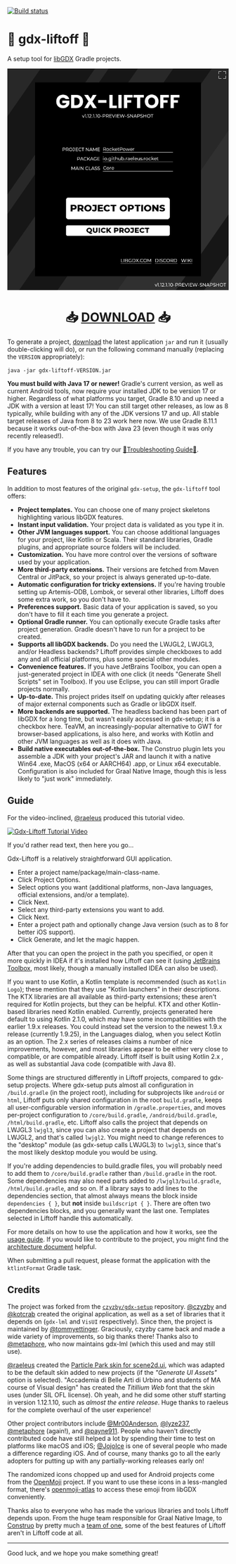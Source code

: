[![Build status](https://github.com/libgdx/gdx-liftoff/workflows/build/badge.svg)](https://github.com/libgdx/gdx-liftoff/actions/workflows/build.yml)

# 🚀 gdx-liftoff 🚀

A setup tool for [libGDX](https://libgdx.com/) Gradle projects.

[![Screenshot of gdx-liftoff](.github/screenshot.png)](https://github.com/libgdx/gdx-liftoff/releases)

<h1 style="text-align: center;">
    📥
    <strong><a href="https://github.com/libgdx/gdx-liftoff/releases">DOWNLOAD</a></strong>
    📥
</h1>

To generate a project, [download](https://github.com/libgdx/gdx-liftoff/releases) the latest application
`jar` and run it (usually double-clicking will do), or run the following command manually (replacing the `VERSION` appropriately):

```shell
java -jar gdx-liftoff-VERSION.jar
```

**You must build with Java 17 or newer!** Gradle's current version, as well as current Android tools, now require your
installed JDK to be version 17 or higher. Regardless of what platforms you target, Gradle 8.10 and up need 
a JDK with a version at least 17! You can still target other releases, as low as 8 typically, while building with any of
the JDK versions 17 and up. All stable target releases of Java from 8 to 23 work here now. We use Gradle 8.11.1 because it
works out-of-the-box with Java 23 (even though it was only recently released!).

If you have any trouble, you can try our [🐛Troubleshooting Guide🐛](Troubleshooting.md).

## Features

In addition to most features of the original `gdx-setup`, the `gdx-liftoff` tool offers:
 
- **Project templates.** You can choose one of many project skeletons highlighting various libGDX features.
- **Instant input validation.** Your project data is validated as you type it in.
- **Other JVM languages support.** You can choose additional languages for your project, like Kotlin or Scala.
Their standard libraries, Gradle plugins, and appropriate source folders will be included.
- **Customization.** You have more control over the versions of software used by your application.
- **More third-party extensions.** Their versions are fetched from Maven Central or JitPack, so your project is always 
generated up-to-date.
- **Automatic configuration for tricky extensions.** If you're having trouble setting up
Artemis-ODB, Lombok, or several other libraries, Liftoff does some extra work, so you don't have to. 
- **Preferences support.** Basic data of your application is saved, so you don't have to fill it each time
you generate a project.
- **Optional Gradle runner.** You can optionally execute Gradle tasks after project generation. Gradle doesn't have to
run for a project to be created.
- **Supports all libGDX backends.** Do you need the LWJGL2, LWJGL3, and/or Headless backends? Liftoff
provides simple checkboxes to add any and all official platforms, plus some special other modules.
- **Convenience features.** If you have JetBrains Toolbox, you can open a just-generated project in IDEA with one click
(it needs "Generate Shell Scripts" set in Toolbox). If you use Eclipse, you can still import Gradle projects normally.
- **Up-to-date.** This project prides itself on updating quickly after releases of major external components such
as Gradle or libGDX itself.
- **More backends are supported.** The headless backend has been part of libGDX for a long time, but wasn't easily
accessed in gdx-setup; it is a checkbox here. TeaVM, an increasingly-popular alternative to GWT for browser-based 
applications, is also here, and works with Kotlin and other JVM languages as well as it does with Java.
- **Build native executables out-of-the-box.** The Construo plugin lets you assemble a JDK with your project's JAR and
launch it with a native Win64 .exe, MacOS (x64 or AARCH64) .app, or Linux x64 executable. Configuration is also included
for Graal Native Image, though this is less likely to "just work" immediately.

## Guide

For the video-inclined, [@raeleus](https://github.com/raeleus) produced this tutorial video.

[![Gdx-Liftoff Tutorial Video](https://img.youtube.com/vi/VF6N_X_oWr0/hqdefault.jpg)](https://www.youtube.com/embed/VF6N_X_oWr0)

If you'd rather read text, then here you go...

Gdx-Liftoff is a relatively straightforward GUI application.
 - Enter a project name/package/main-class-name.
 - Click Project Options.
 - Select options you want (additional platforms, non-Java languages, official extensions, and/or a template).
 - Click Next.
 - Select any third-party extensions you want to add.
 - Click Next.
 - Enter a project path and optionally change Java version (such as to 8 for better iOS support).
 - Click Generate, and let the magic happen.

After that you can open the project in the path you specified, or open it more quickly in IDEA if it's installed how
Liftoff can see it (using [JetBrains Toolbox](https://www.jetbrains.com/toolbox-app/), most likely, though a manually installed IDEA can also be used).

If you want to use Kotlin, a Kotlin template is recommended (such as `Kotlin Logo`); these mention that they use "Kotlin
launchers" in their descriptions. The KTX libraries are all available as third-party extensions; these aren't required
for Kotlin projects, but they can be helpful. KTX and other Kotlin-based libraries need Kotlin enabled. Currently,
projects generated here default to using Kotlin 2.1.0, which may have some incompatibilities with the earlier 1.9.x
releases. You could instead set the version to the newest 1.9.x release (currently 1.9.25), in the Languages dialog,
when you select Kotlin as an option. The 2.x series of releases claims a number of nice improvements, however, and most
libraries appear to be either very close to compatible, or are compatible already. Liftoff itself is built using Kotlin
2.x , as well as substantial Java code (compatible with Java 8).

Some things are structured differently in Liftoff projects, compared to gdx-setup projects. Where gdx-setup puts almost
all configuration in `/build.gradle` (in the project root), including for subprojects like `android` or `html`, Liftoff
puts only shared configuration in the root `build.gradle`, keeps all user-configurable version information in
`/gradle.properties`, and moves per-project configuration to `/core/build.gradle`, `/android/build.gradle`,
`/html/build.gradle`, etc. Liftoff also calls the project that depends on LWJGL3 `lwjgl3`, since you can also create a
project that depends on LWJGL2, and that's called `lwjgl2`. You might need to change references to the "desktop" module
(as gdx-setup calls LWJGL3) to `lwjgl3`, since that's the most likely desktop module you would be using.

If you're adding dependencies to build.gradle files, you will probably need to add them to `/core/build.gradle` rather
than `/build.gradle` in the root. Some dependencies may also need parts added to `/lwjgl3/build.gradle`,
`/html/build.gradle`, and so on. If a library says to add lines to the dependencies section, that almost always means
the block inside `dependencies { }`, but **not** inside `buildscript { }`. There are often two dependencies blocks, and
you generally want the last one. Templates selected in Liftoff handle this automatically.

For more details on how to use the application and how it works, see the [usage guide](Guide.md).
If you would like to contribute to the project, you might find the [architecture document](Architecture.md)
helpful.

When submitting a pull request, please format the application with the `ktlintFormat` Gradle task.

## Credits

The project was forked from the [`czyzby/gdx-setup`](https://github.com/czyzby/gdx-setup) repository.
[@czyzby](https://github.com/czyzby) and [@kotcrab](https://github.com/kotcrab) created the original application,
as well as a set of libraries that it depends on (`gdx-lml` and `VisUI` respectively). Since then, the project is
maintained by [@tommyettinger](https://github.com/tommyettinger). Graciously, czyzby came back and made a wide variety of improvements, so big
thanks there! Thanks also to [@metaphore](https://github.com/metaphore), who now maintains gdx-lml (which this used and may still use).

[@raeleus](https://github.com/raeleus) created the
[Particle Park skin for scene2d.ui](https://ray3k.wordpress.com/particle-park-ui-skin-for-scene2d-ui/),
which was adapted to be the default skin added to new projects (if the _"Generate UI Assets"_ option is selected).
"Accademia di Belle Arti di Urbino and students of MA course of Visual design" has created the _Titillium Web_
font that the skin uses (under SIL OFL license). Oh yeah, and he did some other stuff starting in version 1.12.1.10,
such as *almost the entire release*. Huge thanks to raeleus for the complete overhaul of the user experience!

Other project contributors include [@Mr00Anderson](https://github.com/Mr00Anderson), [@lyze237](https://github.com/lyze237),
[@metaphore](https://github.com/metaphore) (again!), and [@payne911](https://github.com/payne911).
People who haven't directly contributed code have still helped a lot by spending their time to test on platforms
like macOS and iOS; [@JojoIce](https://github.com/JojoIce) is one of several people who made a difference regarding iOS. And of course,
many thanks go to all the early adopters for putting up with any partially-working releases early on!

The randomized icons chopped up and used for Android projects come from the [OpenMoji](https://openmoji.org) project.
If you want to use these icons in a less-mangled format, there's
[openmoji-atlas](https://github.com/tommyettinger/openmoji-atlas) to access these emoji from libGDX conveniently.

Thanks also to everyone who has made the various libraries and tools Liftoff depends upon. From the huge team
responsible for Graal Native Image, to [Construo](https://github.com/fourlastor-alexandria/construo) by pretty much a
[team of one](https://github.com/fourlastor), some of the best features of Liftoff aren't in Liftoff code at all.

---

Good luck, and we hope you make something great!
